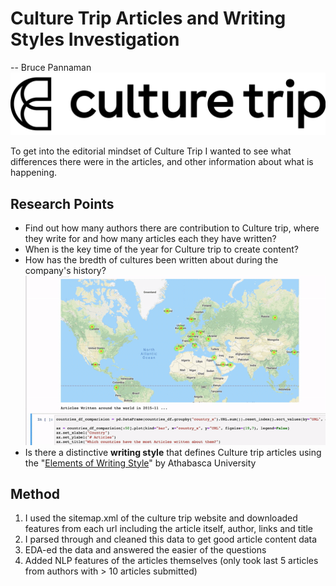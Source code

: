 # Culture Trip Articles and Writing Styles Investigation
-- Bruce Pannaman
![Culture Trip Logo](https://github.com/brucey31/CT_writing_styles_investigation/blob/master/images/culture_trip.png)

To get into the editorial mindset of Culture Trip I wanted to see what differences there were in the articles, and other information about what is happening.
 
## Research Points
- Find out how many authors there are contribution to Culture trip, where they write for and how many articles each they have written?
- When is the key time of the year for Culture trip to create content?
- How has the bredth of cultures been written about during the company's history?![google maps gif](https://github.com/brucey31/CT_writing_styles_investigation/blob/master/images/CT_Over_time.gif)
- Is there a distinctive **writing style** that defines Culture trip articles using the "[Elements of Writing Style](http://write-site.athabascau.ca/documentation/elements-of-style.pdf)" by Athabasca University

  
## Method
1. I used the sitemap.xml of the culture trip website and downloaded features from each url including the article itself, author, links and title
2. I parsed through and cleaned this data to get good article content data
3. EDA-ed the data and answered the easier of the questions
4. Added NLP features of the articles themselves (only took last 5 articles from authors with > 10 articles submitted)